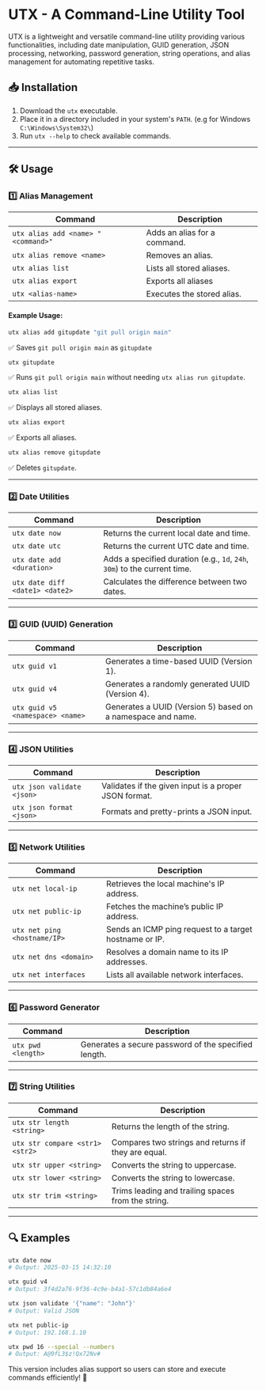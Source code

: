 # UTX - A Command-Line Utility Tool

UTX is a lightweight and versatile command-line utility providing various functionalities, including date manipulation, GUID generation, JSON processing, networking, password generation, string operations, and alias management for automating repetitive tasks.

## 📥 Installation

1. Download the `utx` executable.
2. Place it in a directory included in your system's `PATH`. (e.g for Windows `C:\Windows\System32\`)
3. Run `utx --help` to check available commands.

---

## 🛠️ Usage

### **1️⃣ Alias Management**
| Command | Description |
|---------|------------|
| `utx alias add <name> "<command>"` | Adds an alias for a command. |
| `utx alias remove <name>` | Removes an alias. |
| `utx alias list` | Lists all stored aliases. |
| `utx alias export` | Exports all aliases|
| `utx <alias-name>` | Executes the stored alias. |

#### **Example Usage:**
```sh
utx alias add gitupdate "git pull origin main"
```
✅ Saves `git pull origin main` as `gitupdate`

```sh
utx gitupdate
```
✅ Runs `git pull origin main` without needing `utx alias run gitupdate`.

```sh
utx alias list
```
✅ Displays all stored aliases.

```sh
utx alias export
```
✅ Exports all aliases.

```sh
utx alias remove gitupdate
```
✅ Deletes `gitupdate`.

---


### **2️⃣ Date Utilities**
| Command | Description |
|---------|------------|
| `utx date now` | Returns the current local date and time. |
| `utx date utc` | Returns the current UTC date and time. |
| `utx date add <duration>` | Adds a specified duration (e.g., `1d`, `24h`, `30m`) to the current time. |
| `utx date diff <date1> <date2>` | Calculates the difference between two dates. |

---

### **3️⃣ GUID (UUID) Generation**
| Command | Description |
|---------|------------|
| `utx guid v1` | Generates a time-based UUID (Version 1). |
| `utx guid v4` | Generates a randomly generated UUID (Version 4). |
| `utx guid v5 <namespace> <name>` | Generates a UUID (Version 5) based on a namespace and name. |

---

### **4️⃣ JSON Utilities**
| Command | Description |
|---------|------------|
| `utx json validate <json>` | Validates if the given input is a proper JSON format. |
| `utx json format <json>` | Formats and pretty-prints a JSON input. |

---

### **5️⃣ Network Utilities**
| Command | Description |
|---------|------------|
| `utx net local-ip` | Retrieves the local machine's IP address. |
| `utx net public-ip` | Fetches the machine’s public IP address. |
| `utx net ping <hostname/IP>` | Sends an ICMP ping request to a target hostname or IP. |
| `utx net dns <domain>` | Resolves a domain name to its IP addresses. |
| `utx net interfaces` | Lists all available network interfaces. |

---

### **6️⃣ Password Generator**
| Command | Description |
|---------|------------|
| `utx pwd <length>` | Generates a secure password of the specified length. |

---

### **7️⃣ String Utilities**
| Command | Description |
|---------|------------|
| `utx str length <string>` | Returns the length of the string. |
| `utx str compare <str1> <str2>` | Compares two strings and returns if they are equal. |
| `utx str upper <string>` | Converts the string to uppercase. |
| `utx str lower <string>` | Converts the string to lowercase. |
| `utx str trim <string>` | Trims leading and trailing spaces from the string. |

---

## 🔍 Examples
```sh
utx date now
# Output: 2025-03-15 14:32:10

utx guid v4
# Output: 3f4d2a76-9f36-4c9e-b4a1-57c1db84a6e4

utx json validate '{"name": "John"}'
# Output: Valid JSON

utx net public-ip
# Output: 192.168.1.10

utx pwd 16 --special --numbers
# Output: A@9fL3$z!Qx72Nv#
```

This version includes alias support so users can store and execute commands efficiently! 🚀